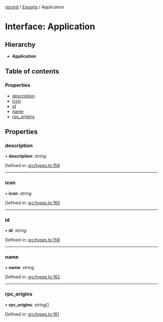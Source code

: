 [rpcord](../README.md) / [Exports](../modules.md) / Application

# Interface: Application

## Hierarchy

* **Application**

## Table of contents

### Properties

- [description](application.md#description)
- [icon](application.md#icon)
- [id](application.md#id)
- [name](application.md#name)
- [rpc\_origins](application.md#rpc_origins)

## Properties

### description

• **description**: *string*

Defined in: [src/types.ts:159](https://github.com/DjDeveloperr/RPCord/blob/e541738/src/types.ts#L159)

___

### icon

• **icon**: *string*

Defined in: [src/types.ts:160](https://github.com/DjDeveloperr/RPCord/blob/e541738/src/types.ts#L160)

___

### id

• **id**: *string*

Defined in: [src/types.ts:158](https://github.com/DjDeveloperr/RPCord/blob/e541738/src/types.ts#L158)

___

### name

• **name**: *string*

Defined in: [src/types.ts:162](https://github.com/DjDeveloperr/RPCord/blob/e541738/src/types.ts#L162)

___

### rpc\_origins

• **rpc\_origins**: *string*[]

Defined in: [src/types.ts:161](https://github.com/DjDeveloperr/RPCord/blob/e541738/src/types.ts#L161)
